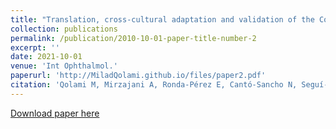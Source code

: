 ```yaml
---
title: "Translation, cross-cultural adaptation and validation of the Computer Vision Syndrome Questionnaire into Persian (CVS-Q FA ©)"
collection: publications
permalink: /publication/2010-10-01-paper-title-number-2
excerpt: ''
date: 2021-10-01
venue: 'Int Ophthalmol.'
paperurl: 'http://MiladQolami.github.io/files/paper2.pdf'
citation: 'Qolami M, Mirzajani A, Ronda-Pérez E, Cantó-Sancho N, Seguí-Crespo M. Translation, cross-cultural adaptation and validation of the Computer Vision Syndrome Questionnaire into Persian (CVS-Q FA©). Int Ophthalmol. 2022 May 11:1–14. doi: 10.1007/s10792-022-02340-3. Epub ahead of print. PMID: 35543851; PMCID: PMC9092937.'
---
```


[Download paper here](http://MiladQolami.github.io/files/paper2.pdf)